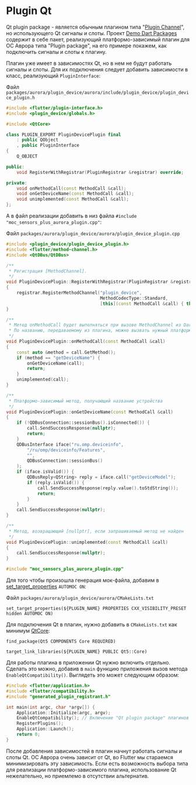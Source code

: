 # Plugin Qt

Qt plugin package - является обычным плагином типа "[Plugin Channel](plugin_channel.md)", но использующего Qt сигналы и слоты. 
Проект [Demo Dart Packages](https://gitlab.com/omprussia/flutter/demo-dart-packages) содержит в себе пакет, реализующий платформо-зависимый плагин для ОС Аврора типа "Plugin package", на его примере покажем, как подключить сигналы и слоты к плагину.

Плагин уже имеет в зависимостях Qt, но в нем не будут работать сигналы и слоты. Для их подключения следует добавить зависимости в класс, реализующий `PluginInterface`:

Файл `packages/aurora/plugin_device/aurora/include/plugin_device/plugin_device_plugin.h`

```cpp
#include <flutter/plugin-interface.h>
#include <plugin_device/globals.h>

#include <QtCore>

class PLUGIN_EXPORT PluginDevicePlugin final
    : public QObject
    , public PluginInterface
{
    Q_OBJECT

public:
    void RegisterWithRegistrar(PluginRegistrar &registrar) override;

private:
    void onMethodCall(const MethodCall &call);
    void onGetDeviceName(const MethodCall &call);
    void unimplemented(const MethodCall &call);
};
```

А в файл реализации добавить в низ файла `#include "moc_sensors_plus_aurora_plugin.cpp"`:

Файл `packages/aurora/plugin_device/aurora/plugin_device_plugin.cpp`

```cpp
#include <plugin_device/plugin_device_plugin.h>
#include <flutter/method-channel.h>
#include <QtDBus/QtDBus>

/**
 * Регистрация [MethodChannel].
 */
void PluginDevicePlugin::RegisterWithRegistrar(PluginRegistrar &registrar)
{
    registrar.RegisterMethodChannel("plugin_device",
                                    MethodCodecType::Standard,
                                    [this](const MethodCall &call) { this->onMethodCall(call); });
}

/**
 * Метод onMethodCall будет выполняться при вызове MethodChannel из Dart-плагина.
 * По названию, передаваемому из плагина, можно вызвать нужный платформо-зависимый метод.
 */
void PluginDevicePlugin::onMethodCall(const MethodCall &call)
{
    const auto &method = call.GetMethod();
    if (method == "getDeviceName") {
        onGetDeviceName(call);
        return;
    }
    unimplemented(call);
}

/**
 * Платформо-зависимый метод, получающий название устройства
 */
void PluginDevicePlugin::onGetDeviceName(const MethodCall &call)
{
    if (!QDBusConnection::sessionBus().isConnected()) {
        call.SendSuccessResponse(nullptr);
        return;
    }
    QDBusInterface iface("ru.omp.deviceinfo",
        "/ru/omp/deviceinfo/Features",
        "",
        QDBusConnection::sessionBus()
    );
    if (iface.isValid()) {
        QDBusReply<QString> reply = iface.call("getDeviceModel");
        if (reply.isValid()) {
            call.SendSuccessResponse(reply.value().toStdString());
            return;
        }
    }
    call.SendSuccessResponse(nullptr);
}

/**
 * Метод, возвращающий [nullptr], если запрашиваемый метод не найден
 */
void PluginDevicePlugin::unimplemented(const MethodCall &call)
{
    call.SendSuccessResponse(nullptr);
}

#include "moc_sensors_plus_aurora_plugin.cpp"
```

Для того чтобы произошла генерация мок-файла, добавим в [set_target_properties](https://cmake.org/cmake/help/latest/command/set_target_properties.html) `AUTOMOC ON`:

Файл `packages/aurora/plugin_device/aurora/CMakeLists.txt`

```
set_target_properties(${PLUGIN_NAME} PROPERTIES CXX_VISIBILITY_PRESET hidden AUTOMOC ON)
```

Для подключения Qt в плагин, нужно добавить в `CMakeLists.txt` как минимум [QtCore](https://doc.qt.io/qt-5/qtcore-index.html):

```
find_package(Qt5 COMPONENTS Core REQUIRED)

target_link_libraries(${PLUGIN_NAME} PUBLIC Qt5::Core)
```

Для работы плагина в приложении Qt нужно включить отдельно. Сделать это можно, добавив в `main` функцию приложения вызов метода `EnableQtCompatibility()`.
Выглядеть это может следующим образом:

```cpp
#include <flutter/application.h>
#include <flutter/compatibility.h>
#include "generated_plugin_registrant.h"

int main(int argc, char *argv[]) {
    Application::Initialize(argc, argv);
    EnableQtCompatibility(); // Включение "Qt plugin package" плагинов
    RegisterPlugins();
    Application::Launch();
    return 0;
}
```

После добавления зависимостей в плагин начнут работать сигналы и слоты Qt.
ОС Аврора очень зависит от Qt, во Flutter мы стараемся минимизировать эту зависимость.
Если есть возможность выбора типа для реализации платформо-зависимого плагина, использование Qt нежелательно, но приемлемо в отсутствии альтернатив.
